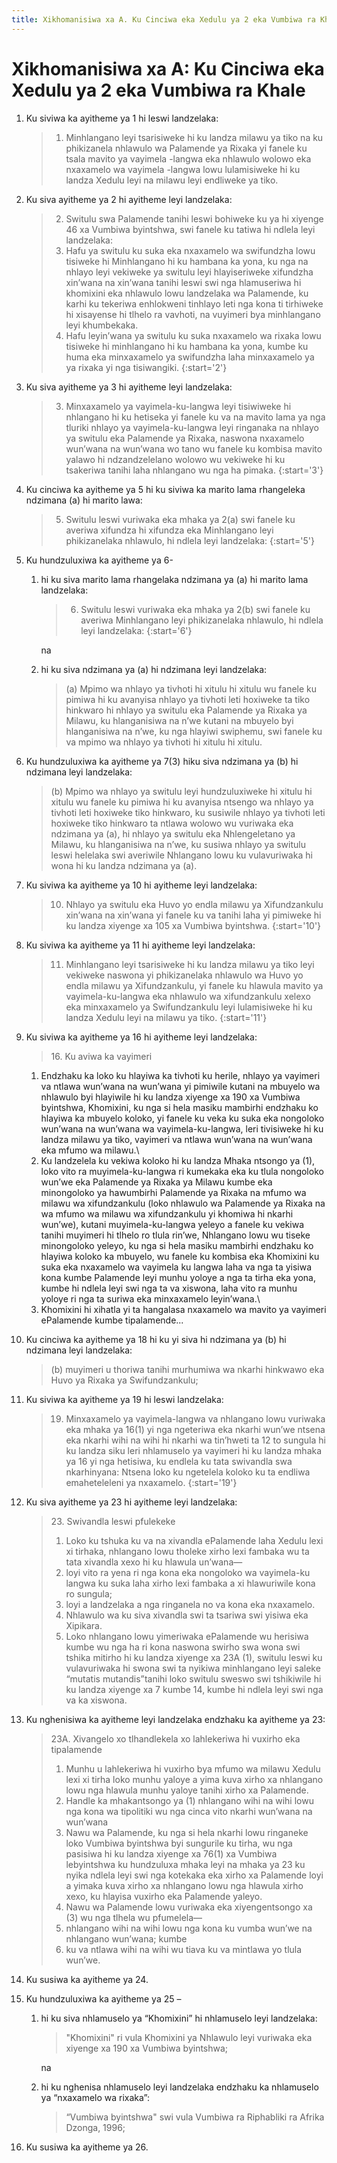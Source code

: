 ```yaml
---
title: Xikhomanisiwa xa A. Ku Cinciwa eka Xedulu ya 2 eka Vumbiwa ra Khale
---
```


# Xikhomanisiwa xa A: Ku Cinciwa eka Xedulu ya 2 eka Vumbiwa ra Khale

1.	Ku siviwa ka ayitheme ya 1 hi leswi landzelaka:

	> 1. Minhlangano leyi tsarisiweke hi ku landza milawu ya tiko na ku phikizanela nhlawulo wa Palamende ya Rixaka yi fanele ku tsala mavito ya vayimela -langwa eka nhlawulo wolowo eka nxaxamelo wa vayimela -langwa lowu lulamisiweke hi ku landza Xedulu leyi na milawu leyi endliweke ya tiko.

2.	Ku siva ayitheme ya 2 hi ayitheme leyi landzelaka:

	> 2. Switulu swa Palamende tanihi leswi bohiweke ku ya hi xiyenge 46 xa Vumbiwa byintshwa, swi fanele ku tatiwa hi ndlela leyi landzelaka:
	>	1.	Hafu ya switulu ku suka eka nxaxamelo wa swifundzha lowu tisiweke hi Minhlangano hi ku hambana ka yona, ku nga na nhlayo leyi vekiweke ya switulu leyi hlayiseriweke xifundzha xin’wana na xin’wana tanihi leswi swi nga hlamuseriwa hi khomixini eka nhlawulo lowu landzelaka wa Palamende, ku karhi ku tekeriwa enhlokweni tinhlayo leti nga kona ti tirhiweke hi xisayense hi tlhelo ra vavhoti, na vuyimeri bya minhlangano leyi khumbekaka.
	>	1.	Hafu leyin’wana ya switulu ku suka nxaxamelo wa rixaka lowu tisiweke hi minhlangano hi ku hambana ka yona, kumbe ku huma eka minxaxamelo ya swifundzha laha minxaxamelo ya ya rixaka yi nga tisiwangiki.
	> {:start='2'}

3.	Ku siva ayitheme ya 3 hi ayitheme leyi landzelaka:

	> 3. Minxaxamelo ya vayimela-ku-langwa leyi tisiwiweke hi nhlangano hi ku hetiseka yi fanele ku va na mavito lama ya nga tluriki nhlayo ya vayimela-ku-langwa leyi ringanaka na nhlayo ya switulu eka Palamende ya Rixaka, naswona nxaxamelo wun’wana na wun’wana wo tano wu fanele ku kombisa mavito yalawo hi ndzandzelelano wolowo wu vekiweke hi ku tsakeriwa tanihi laha nhlangano wu nga ha pimaka.
	> {:start='3'}

4.	Ku cinciwa ka ayitheme ya 5 hi ku siviwa ka marito lama rhangeleka ndzimana (a) hi marito lawa:

	> 5. Switulu leswi vuriwaka eka mhaka ya 2(a) swi fanele ku averiwa xifundza hi xifundza eka Minhlangano leyi phikizanelaka nhlawulo, hi ndlela leyi landzelaka:
	> {:start='5'}

5.	Ku hundzuluxiwa ka ayitheme ya 6-
	1.	hi ku siva marito lama rhangelaka ndzimana ya (a) hi marito lama landzelaka:

		> 6. Switulu leswi vuriwaka eka mhaka ya 2(b) swi fanele ku averiwa Minhlangano leyi phikizanelaka nhlawulo, hi ndlela leyi landzelaka:
		> {:start='6'}
		
		na

	1.	hi ku siva ndzimana ya (a) hi ndzimana leyi landzelaka:

		> (a) Mpimo wa nhlayo ya tivhoti hi xitulu hi xitulu wu fanele ku pimiwa hi ku avanyisa nhlayo ya tivhoti leti hoxiweke ta tiko hinkwaro hi nhlayo ya switulu eka Palamende ya Rixaka ya Milawu, ku hlanganisiwa na n’we kutani na mbuyelo byi hlanganisiwa na n’we, ku nga hlayiwi swiphemu, swi fanele ku va mpimo wa nhlayo ya tivhoti hi xitulu hi xitulu.

6.	Ku hundzuluxiwa ka ayitheme ya 7(3) hiku siva ndzimana ya (b) hi ndzimana leyi landzelaka:

	> (b) Mpimo wa nhlayo ya switulu leyi hundzuluxiweke hi xitulu hi xitulu wu fanele ku pimiwa hi ku avanyisa ntsengo wa nhlayo ya tivhoti leti hoxiweke tiko hinkwaro, ku susiwile nhlayo ya tivhoti leti hoxiweke tiko hinkwaro ta ntlawa wolowo wu vuriwaka eka ndzimana ya (a), hi nhlayo ya switulu eka Nhlengeletano ya Milawu, ku hlanganisiwa na n’we, ku susiwa nhlayo ya switulu leswi helelaka swi averiwile Nhlangano lowu ku vulavuriwaka hi wona hi ku landza ndzimana ya (a).

7.	Ku siviwa ka ayitheme ya 10 hi ayitheme leyi landzelaka:

	> 10. Nhlayo ya switulu eka Huvo yo endla milawu ya Xifundzankulu xin’wana na xin’wana yi fanele ku va tanihi laha yi pimiweke hi ku landza xiyenge xa 105 xa Vumbiwa byintshwa.
	> {:start='10'}

8.	Ku siviwa ka ayitheme ya 11 hi ayitheme leyi landzelaka:
	
	> 11. Minhlangano leyi tsarisiweke hi ku landza milawu ya tiko leyi vekiweke naswona yi phikizanelaka nhlawulo wa Huvo yo endla milawu ya Xifundzankulu, yi fanele ku hlawula mavito ya vayimela-ku-langwa eka nhlawulo wa xifundzankulu xelexo eka minxaxamelo ya Swifundzankulu leyi lulamisiweke hi ku landza Xedulu leyi na milawu ya tiko.
	> {:start='11'}

9.	Ku siviwa ka ayitheme ya 16 hi ayitheme leyi landzelaka:

	> 16\. Ku aviwa ka vayimeri
	> 
	1.	Endzhaku ka loko ku hlayiwa ka tivhoti ku herile, nhlayo ya vayimeri va ntlawa wun’wana na wun’wana yi pimiwile kutani na mbuyelo wa nhlawulo byi hlayiwile hi ku landza xiyenge xa 190 xa Vumbiwa byintshwa, Khomixini, ku nga si hela masiku mambirhi endzhaku ko hlayiwa ka mbuyelo koloko, yi fanele ku veka ku suka eka nongoloko wun’wana na wun’wana wa vayimela-ku-langwa, leri tivisiweke hi ku landza milawu ya tiko, vayimeri va ntlawa wun’wana na wun’wana eka mfumo wa milawu.\\
	2. Ku landzelela ku vekiwa koloko hi ku landza Mhaka ntsongo ya (1), loko vito ra muyimela-ku-langwa ri kumekaka eka ku tlula nongoloko wun’we eka Palamende ya Rixaka ya Milawu kumbe eka minongoloko ya hawumbirhi Palamende ya Rixaka na mfumo wa milawu wa xifundzankulu    (loko nhlawulo wa Palamende ya Rixaka na wa mfumo wa milawu wa xifundzankulu yi khomiwa hi nkarhi wun’we), kutani muyimela-ku-langwa yeleyo a fanele ku vekiwa tanihi muyimeri hi tlhelo ro tlula rin’we, Nhlangano lowu wu tiseke minongoloko yeleyo, ku nga si hela masiku mambirhi endzhaku ko hlayiwa koloko ka mbuyelo, wu fanele ku kombisa eka Khomixini ku suka eka nxaxamelo wa vayimela ku langwa laha va nga ta yisiwa kona kumbe Palamende leyi munhu yoloye a nga ta tirha eka yona, kumbe hi ndlela leyi swi nga ta va xiswona, laha vito ra munhu yoloye ri nga ta suriwa eka minxaxamelo leyin’wana.\\
	3. Khomixini hi xihatla yi ta hangalasa nxaxamelo wa mavito ya vayimeri ePalamende kumbe tipalamende...

10.	Ku cinciwa ka ayitheme ya 18 hi ku yi siva hi ndzimana ya (b) hi ndzimana leyi landzelaka:

	> (b) muyimeri u thoriwa tanihi murhumiwa wa nkarhi hinkwawo eka Huvo ya Rixaka ya Swifundzankulu;

11.	Ku siviwa ka ayitheme ya 19 hi leswi landzelaka:

	> 19. Minxaxamelo ya vayimela-langwa va nhlangano lowu vuriwaka eka mhaka ya 16(1) yi nga ngeteriwa eka nkarhi wun’we ntsena eka nkarhi wihi na wihi hi nkarhi wa tin’hweti ta 12 to sungula hi ku landza siku leri nhlamuselo ya vayimeri hi ku landza mhaka ya 16 yi nga hetisiwa, ku endlela ku tata swivandla swa nkarhinyana: Ntsena loko ku ngetelela koloko ku ta endliwa emaheteleleni ya nxaxamelo.
	> {:start='19'}

12.	Ku siva ayitheme ya 23 hi ayitheme leyi landzelaka:

	> 23\. Swivandla leswi pfulekeke
	> 
	> 1.	Loko ku tshuka ku va na xivandla ePalamende laha Xedulu lexi xi tirhaka, nhlangano lowu tholeke xirho lexi fambaka wu ta tata xivandla xexo hi ku hlawula un’wana—
	>	1.	loyi vito ra yena ri nga kona eka nongoloko wa vayimela-ku langwa ku suka laha xirho lexi fambaka a xi hlawuriwile kona ro sungula;
	>	1.	loyi a landzelaka a nga ringanela no va kona eka nxaxamelo.
	> 2.	Nhlawulo wa ku siva xivandla swi ta tsariwa swi yisiwa eka Xipikara.
	> 3.	Loko nhlangano lowu yimeriwaka ePalamende wu herisiwa kumbe wu nga ha ri kona naswona swirho swa wona swi tshika mitirho hi ku landza xiyenge xa 23A (1), switulu leswi ku vulavuriwaka hi swona swi ta nyikiwa minhlangano leyi saleke “mutatis mutandis”tanihi loko switulu sweswo swi tshikiwile hi ku landza xiyenge xa 7 kumbe 14, kumbe hi ndlela leyi swi nga va ka xiswona.

13. Ku nghenisiwa ka ayitheme leyi landzelaka endzhaku ka ayitheme ya 23:

	> 23A\. Xivangelo xo tlhandlekela xo lahlekeriwa hi vuxirho eka tipalamende
	> 
	> 1.	Munhu u lahlekeriwa hi vuxirho bya mfumo wa milawu Xedulu lexi xi tirha loko munhu yaloye a yima kuva xirho xa nhlangano lowu nga hlawula munhu yaloye tanihi xirho xa Palamende.
	> 2.	Handle ka mhakantsongo ya (1) nhlangano wihi na wihi lowu nga kona wa tipolitiki wu nga cinca vito nkarhi wun’wana na wun’wana
	> 3.	Nawu wa Palamende, ku nga si hela nkarhi lowu ringaneke loko Vumbiwa byintshwa byi sungurile ku tirha, wu nga pasisiwa hi ku landza xiyenge xa 76(1) xa Vumbiwa lebyintshwa ku hundzuluxa mhaka leyi na mhaka ya 23 ku nyika ndlela leyi swi nga kotekaka eka xirho xa Palamende loyi a yimaka kuva xirho xa nhlangano lowu nga hlawula xirho xexo, ku hlayisa vuxirho eka Palamende yaleyo.
	> 4.	Nawu wa Palamende lowu vuriwaka eka xiyengentsongo xa (3) wu nga tlhela wu pfumelela—
	>	1.	nhlangano wihi na wihi lowu nga kona ku vumba wun’we na nhlangano wun’wana; kumbe
	>	1.	ku va ntlawa wihi na wihi wu tiava ku va mintlawa yo tlula wun’we.

14.	Ku susiwa ka ayitheme ya 24.
15.	Ku hundzuluxiwa ka ayitheme ya 25 –
	1.	hi ku siva nhlamuselo ya “Khomixini” hi nhlamuselo leyi landzelaka: 
	
		> "Khomixini" ri vula Khomixini ya Nhlawulo leyi vuriwaka eka xiyenge xa 190 xa Vumbiwa byintshwa;

		na

	1.	hi ku nghenisa nhlamuselo leyi landzelaka endzhaku ka nhlamuselo ya “nxaxamelo wa rixaka”:

		> “Vumbiwa byintshwa" swi vula Vumbiwa ra Riphabliki ra Afrika Dzonga, 1996;

16.	Ku susiwa ka ayitheme ya 26.